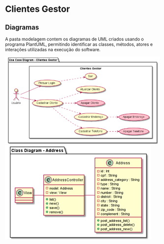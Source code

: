 # Clientes Gestor

## Diagramas

A pasta modelagem contem os diagramas de UML criados usando o programa PlantUML, permitindo identificar as classes, métodos, atores e interações utilizadas na execução do software.

![Class Diagram](./Use_Case_Diagram.png)
![Class Diagram](./Class_Diagram.png)